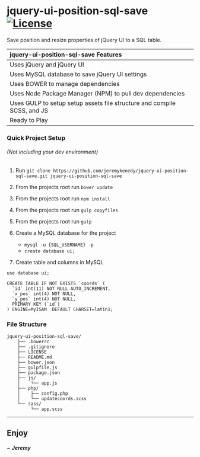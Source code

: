 # jquery-ui-position-sql-save [![License](https://poser.pugx.org/laravel/framework/license.svg)]()

Save position and resize properties of jQuery UI to a SQL table.

| jquery-ui-position-sql-save Features  |
| :------------ |
| Uses jQuery and jQuery UI |
| Uses MySQL database to save jQuery UI settings |
| Uses BOWER to manage dependencies |
| Uses Node Package Manager (NPM) to pull dev dependencies|
| Uses GULP to setup setup assets file structure and compile SCSS, and JS |
|Ready to Play|

### Quick Project Setup
###### (Not including your dev environment)
1. Run `git clone https://github.com/jeremykenedy/jquery-ui-position-sql-save.git jquery-ui-position-sql-save`
2. From the projects root run `bower update`
3. From the projects root run `npm install`
4. From the projects root run `gulp copyfiles`
5. From the projects root run `gulp`
6. Create a MySQL database for the project
    * ```mysql -u {SQL_USERNAME} -p```
    * ```create database ui;```

7. Create table and columns in MySQL
  ```
  use database ui;
  ```
  ```
  CREATE TABLE IF NOT EXISTS `coords` (
    `id` int(11) NOT NULL AUTO_INCREMENT,
    `x_pos` int(4) NOT NULL,
    `y_pos` int(4) NOT NULL,
    PRIMARY KEY (`id`)
  ) ENGINE=MyISAM  DEFAULT CHARSET=latin1;
  ```

### File Structure
```
jquery-ui-position-sql-save/
    ├── .bowerrc
    ├── .gitignore
    ├── LICENSE
    ├── README.md
    ├── bower.json
    ├── gulpfile.js
    ├── package.json
    ├── js/
    │    └── app.js
    ├── php/
    │    ├── config.php
    │    └── updatecoords.scss
    └── sass/
         └── app.scss

```
---

## Enjoy

###### ~ **Jeremy**
